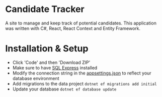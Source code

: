 # Candidate Tracker

A site to manage and keep track of potential candidates. This application was written with C#, React, React Context and
Entity Framework.

# Installation & Setup

* Click 'Code' and then 'Download ZIP'
* Make sure to have [SQL Express](https://www.microsoft.com/en-us/download/details.aspx?id=55994) installed
* Modify the connection string in the [appsettings.json](https://github.com/YochevedWaj/CandidateTracker/blob/master/CandidateTracker.Web/appsettings.json) to reflect your database environment
* Add migrations to the data project `dotnet ef migrations add initial`
* Update your database `dotnet ef database update`
